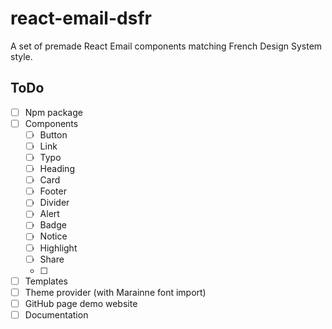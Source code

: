 # react-email-dsfr

A set of premade React Email components matching French Design System style.

## ToDo

- [ ] Npm package
- [ ] Components
  - [ ] Button
  - [ ] Link
  - [ ] Typo
  - [ ] Heading
  - [ ] Card
  - [ ] Footer
  - [ ] Divider
  - [ ] Alert
  - [ ] Badge
  - [ ] Notice
  - [ ] Highlight
  - [ ] Share
  - [ ]
- [ ] Templates
- [ ] Theme provider (with Marainne font import)
- [ ] GitHub page demo website
- [ ] Documentation

